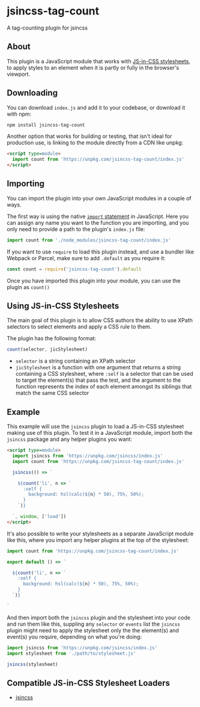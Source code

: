 # jsincss-tag-count

A tag-counting plugin for jsincss

## About

This plugin is a JavaScript module that works with [JS-in-CSS stylesheets](https://responsive.style/theory/what-is-a-jic-stylesheet.html), to apply styles to an element when it is partly or fully in the browser's viewport.

## Downloading

You can download `index.js` and add it to your codebase, or download it with npm:

```bash
npm install jsincss-tag-count
```

Another option that works for building or testing, that isn't ideal for production use, is linking to the module directly from a CDN like unpkg:

```html
<script type=module>
  import count from 'https://unpkg.com/jsincss-tag-count/index.js'
</script>
```

## Importing

You can import the plugin into your own JavaScript modules in a couple of ways.

The first way is using the native [`import` statement](https://developer.mozilla.org/en-US/docs/Web/JavaScript/Reference/Statements/import) in JavaScript. Here you can assign any name you want to the function you are importing, and you only need to provide a path to the plugin's `index.js` file:

```js
import count from './node_modules/jsincss-tag-count/index.js'
```

If you want to use `require` to load this plugin instead, and use a bundler like Webpack or Parcel, make sure to add `.default` as you require it:

```js
const count = require('jsincss-tag-count').default
```

Once you have imported this plugin into your module, you can use the plugin as `count()`

## Using JS-in-CSS Stylesheets

The main goal of this plugin is to allow CSS authors the ability to use XPath selectors to select elements and apply a CSS rule to them.

The plugin has the following format:

```js
count(selector, jicStylesheet)
```

- `selector` is a string containing an XPath selector
- `jicStylesheet` is a function with one argument that returns a string containing a CSS stylesheet, where `:self` is a selector that can be used to target the element(s) that pass the test, and the argument to the function represents the index of each element amongst its siblings that match the same CSS selector

## Example

This example will use the `jsincss` plugin to load a JS-in-CSS stylesheet making use of this plugin. To test it in a JavaScript module, import both the `jsincss` package and any helper plugins you want:

```html
<script type=module>
  import jsincss from 'https://unpkg.com/jsincss/index.js'
  import count from 'https://unpkg.com/jsincss-tag-count/index.js'

  jsincss(() => `

    ${count('li', n => `
      :self {
        background: hsl(calc(${n} * 50), 75%, 50%);
      }
    `)}

  `, window, ['load'])
</script>
```

It's also possible to write your stylesheets as a separate JavaScript module like this, where you import any helper plugins at the top of the stylesheet:

```js
import count from 'https://unpkg.com/jsincss-tag-count/index.js'

export default () => `

  ${count('li', n => `
    :self {
      background: hsl(calc(${n} * 50), 75%, 50%);
    }
  `)}

`
```

And then import both the `jsincss` plugin and the stylesheet into your code and run them like this, suppling any `selector` or `events` list the `jsincss` plugin might need to apply the stylesheet only the the element(s) and event(s) you require, depending on what you're doing:

```js
import jsincss from 'https://unpkg.com/jsincss/index.js'
import stylesheet from './path/to/stylesheet.js'

jsincss(stylesheet)
```

## Compatible JS-in-CSS Stylesheet Loaders

- [jsincss](https://github.com/tomhodgins/jsincss)